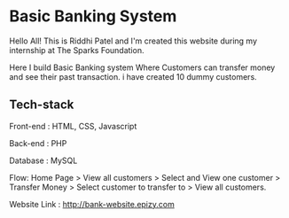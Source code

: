# Basic Banking System
Hello All! This is Riddhi Patel and I'm created this website during my internship at The Sparks Foundation.

Here I build Basic Banking system Where Customers can transfer money and see their past transaction. i have created 10 dummy customers.

## Tech-stack 

Front-end : HTML, CSS, Javascript

Back-end : PHP

Database : MySQL


Flow: Home Page > View all customers > Select and View one customer > Transfer Money > Select customer to transfer to > View all customers.


Website Link : http://bank-website.epizy.com

